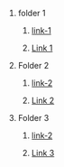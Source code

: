 1. folder 1

	1. [link-1](https://google.com/)

	1. [Link 1](https://google.com/)

1. Folder 2

	1. [link-2](https://google.com/)

	1. [Link 2](https://google.com/)

1. Folder 3

	1. [link-2](https://google.com/)

	1. [Link 3](https://google.com/)

